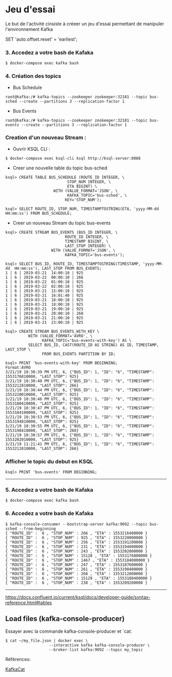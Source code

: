 # Jeu d'essai

Le but de l'activité cinsiste à créeer un jeu d'essai permettant de manipuler l'environnement Kafka


SET 'auto.offset.reset' = 'earliest';




### 3. Accedez a votre bash de Kafaka

```
$ docker-compose exec kafka bash 
```

### 4. Création des topics

* Bus Schedule

```
root@kafka:/# kafka-topics --zookeeper zookeeper:32181 --topic bus-sched --create --partitions 3 --replication-factor 1
```

* Bus Events

```
root@kafka:/# kafka-topics --zookeeper zookeeper:32181 --topic bus-events --create --partitions 3 --replication-factor 1
```




### Creation d'un nouveau Stream :

* Ouvrir KSQL CLI :

```
$ docker-compose exec ksql-cli ksql http://ksql-server:8088 
```


* Creer une nouvelle table du topic bus-sched

```
ksql> CREATE TABLE BUS_SCHEDULE (ROUTE_ID INTEGER, \
                           STOP_NUM INTEGER, \
                           ETA BIGINT) \
                     WITH (VALUE_FORMAT='JSON', \
                           KAFKA_TOPIC='bus-sched', \
                          KEY='STOP_NUM');
```

```
ksql> SELECT ROUTE_ID, STOP_NUM, TIMESTAMPTOSTRING(ETA, 'yyyy-MM-dd  HH:mm:ss') FROM BUS_SCHEDULE;
```

* Creer un nouveau Stream du topic bus-events

```
ksql> CREATE STREAM BUS_EVENTS (BUS_ID INTEGER, \
                          ROUTE_ID INTEGER, \
                          TIMESTAMP BIGINT, \
                          LAST_STOP INTEGER) \
                    WITH (VALUE_FORMAT='JSON', \
                          KAFKA_TOPIC='bus-events');
```

```
ksql> SELECT BUS_ID, ROUTE_ID, TIMESTAMPTOSTRING(TIMESTAMP, 'yyyy-MM-dd  HH:mm:ss'), LAST_STOP FROM BUS_EVENTS;
1 | 6 | 2019-03-21  14:00:10 | 925
1 | 6 | 2019-03-22  00:00:10 | 266
1 | 6 | 2019-03-22  01:00:10 | 925
1 | 6 | 2019-03-22  02:00:10 | 925
1 | 6 | 2019-03-21  15:00:10 | 925
1 | 6 | 2019-03-21  16:01:40 | 925
1 | 6 | 2019-03-21  18:00:10 | 925
1 | 6 | 2019-03-21  18:00:10 | 925
1 | 6 | 2019-03-21  19:00:10 | 925
1 | 6 | 2019-03-21  20:00:10 | 268
1 | 6 | 2019-03-21  21:00:10 | 925
1 | 6 | 2019-03-21  23:00:10 | 925
```

```
ksql> CREATE STREAM BUS_EVENTS_WITH_KEY \
          WITH (VALUE_FORMAT='AVRO', \
                KAFKA_TOPIC='bus-events-with-key') AS \
          SELECT BUS_ID, CAST(ROUTE_ID AS STRING) AS ID, TIMESTAMP, LAST_STOP \
                FROM BUS_EVENTS PARTITION BY ID;
```

```
ksql> PRINT 'bus-events-with-key' FROM BEGINNING;
Format:AVRO
3/21/19 10:30:39 PM UTC, 6, {"BUS_ID": 1, "ID": "6", "TIMESTAMP": 1553176810000, "LAST_STOP": 925}
3/21/19 10:30:40 PM UTC, 6, {"BUS_ID": 1, "ID": "6", "TIMESTAMP": 1553212810000, "LAST_STOP": 266}
3/21/19 10:30:44 PM UTC, 6, {"BUS_ID": 1, "ID": "6", "TIMESTAMP": 1553220010000, "LAST_STOP": 925}
3/21/19 10:30:46 PM UTC, 6, {"BUS_ID": 1, "ID": "6", "TIMESTAMP": 1553180410000, "LAST_STOP": 925}
3/21/19 10:30:47 PM UTC, 6, {"BUS_ID": 1, "ID": "6", "TIMESTAMP": 1553184100000, "LAST_STOP": 925}
3/21/19 10:30:53 PM UTC, 6, {"BUS_ID": 1, "ID": "6", "TIMESTAMP": 1553194810000, "LAST_STOP": 925}
3/21/19 10:30:55 PM UTC, 6, {"BUS_ID": 1, "ID": "6", "TIMESTAMP": 1553198410000, "LAST_STOP": 268}
3/21/19 10:30:57 PM UTC, 6, {"BUS_ID": 1, "ID": "6", "TIMESTAMP": 1553202010000, "LAST_STOP": 925}
3/21/19 11:21:41 PM UTC, 6, {"BUS_ID": 1, "ID": "6", "TIMESTAMP": 1553212810000, "LAST_STOP": 266}
```

### Afficher le topic du debut en KSQL

```
ksql> PRINT 'bus-events' FROM BEGINNING;
```

----------

### 5. Accedez a votre bash de Kafaka

```
$ docker-compose exec kafka bash 
```

### 6. Accedez a votre bash de Kafaka

```
$ kafka-console-consumer --bootstrap-server kafka:9092 --topic bus-sched --from-beginning
{ "ROUTE_ID" :  6 , "STOP_NUM" : 266 , "ETA" : 1553216400000 }
{ "ROUTE_ID" :  6 , "STOP_NUM" : 925 , "ETA" : 1553220000000 }
{ "ROUTE_ID" :  6 , "STOP_NUM" : 256 , "ETA" : 1553191200000 }
{ "ROUTE_ID" :  6 , "STOP_NUM" : 231 , "ETA" : 1553194800000 }
{ "ROUTE_ID" :  6 , "STOP_NUM" : 243 , "ETA" : 1553202000000 }
{ "ROUTE_ID" :  6 , "STOP_NUM" : 15128 , "ETA" : 1553176800000 }
{ "ROUTE_ID" :  6 , "STOP_NUM" : 1467 , "ETA" : 1553184000000 }
{ "ROUTE_ID" :  6 , "STOP_NUM" : 247 , "ETA" : 1553187600000 }
{ "ROUTE_ID" :  6 , "STOP_NUM" : 261 , "ETA" : 1553198400000 }
{ "ROUTE_ID" :  6 , "STOP_NUM" : 268 , "ETA" : 1553212800000 }
{ "ROUTE_ID" :  6 , "STOP_NUM" : 15129 , "ETA" : 1553180400000 }
{ "ROUTE_ID" :  6 , "STOP_NUM" : 238 , "ETA" : 1553209200000 }
```

----------


https://docs.confluent.io/current/ksql/docs/developer-guide/syntax-reference.html#tables



## Load files (kafka-console-producer)
Essayer avec la commande kafka-console-producer et `cat:

```
$ cat ~/my_file.json | docker exec \
                   --interactive kafka kafka-console-producer \
                   --broker-list kafka:9092 --topic my_topic
```

Références: 

[KafkaCat](Cat.md)

